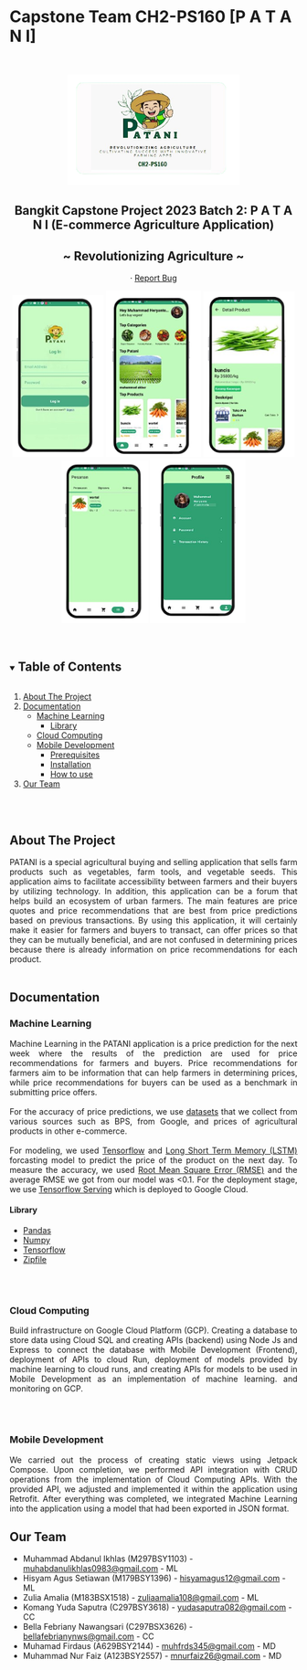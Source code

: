 # Capstone Team CH2-PS160 [P A T A N I]

<!-- PROJECT LOGO -->
<br/>
<p align="center">
  <a href="https://github.com/AbdanulIkhlas/Capstone-Project-CH2-PS160">
    <img src="https://github.com/AbdanulIkhlas/Capstone-Project-CH2-PS160/blob/main/A%20Documentation/LogoPatani.png" alt="Logo" width="300">
  </a>
  
  <h2 align="center">Bangkit Capstone Project 2023 Batch 2: P A T A N I (E-commerce Agriculture Application)</h2>
  <h2 align="center">~ Revolutionizing Agriculture ~</h2>

  <p align="center">
    ·
    <a href="https://github.com/AbdanulIkhlas/Capstone-Project-CH2-PS160/issues">Report Bug</a>
  </p>

  
  <p align="center">
    <img src="https://github.com/AbdanulIkhlas/Capstone-Project-CH2-PS160/blob/main/A%20Documentation/Patani1.png" alt="Banner" width="160">
    <img src="https://github.com/AbdanulIkhlas/Capstone-Project-CH2-PS160/blob/main/A%20Documentation/Patani2.png" alt="Banner" width="166">
    <img src="https://github.com/AbdanulIkhlas/Capstone-Project-CH2-PS160/blob/main/A%20Documentation/Patani3.png" alt="Banner" width="160">
    <img src="https://github.com/AbdanulIkhlas/Capstone-Project-CH2-PS160/blob/main/A%20Documentation/Patani4.png" alt="Banner" width="152">
    <img src="https://github.com/AbdanulIkhlas/Capstone-Project-CH2-PS160/blob/main/A%20Documentation/Patani5.png" alt="Banner" width="167">
  </p>
</p>
<br/>

<!-- TABLE OF CONTENTS -->
<details open="open">
  <summary><h2 style="display: inline-block">Table of Contents</h2></summary>
  <ol>
    <li>
      <a href="#about-the-project">About The Project</a>
    </li>
    <li>
      <a href="#documentation">Documentation</a>
      <ul>
        <li>
          <a href="#machine-learning">Machine Learning</a>
          <ul>
            <li><a href="#library">Library</a></li>
          </ul>
        </li>
        <li>
          <a href="#cloud-computing">Cloud Computing</a>
        </li>
        <li>
          <a href="#mobile-development">Mobile Development</a>
          <ul>
            <li><a href="#prerequisites">Prerequisites</a></li>
            <li><a href="#installation">Installation</a></li>
            <li><a href="#usage">How to use</a></li>
          </ul>
        </li>
      </ul>
    </li> 
    <li><a href="#our-team">Our Team</a></li>
  </ol>
</details>
<br/>
<br/>


## About The Project
<div style="text-align: justify">
  PATANI is a special agricultural buying and selling application that sells farm products such as vegetables, farm tools, and vegetable seeds. This application aims to facilitate accessibility between farmers and their buyers by utilizing technology. In addition, this application can be a forum that helps build an ecosystem of urban farmers. The main features are price quotes and price recommendations that are best from price predictions based on previous transactions. By using this application, it will certainly make it easier for farmers and buyers to transact, can offer prices so that they can be mutually beneficial, and are not confused in determining prices because there is already information on price recommendations for each product.
</div>
<br/>

## Documentation
### Machine Learning
<div style="text-align: justify">
  <p>
    Machine Learning in the PATANI application is a price prediction for the next week where the results of the prediction are used for price recommendations for farmers and buyers. Price recommendations for farmers aim to be information that can help farmers in determining prices, while price recommendations for buyers can be used as a benchmark in submitting price offers.
    <br/><br/>
    For the accuracy of price predictions, we use <span><a href="https://github.com/AbdanulIkhlas/Capstone-Project-CH2-PS160/tree/main/Machine%20Learning/Dataset">datasets</a></span> that we collect from various sources such as BPS, from Google, and prices of agricultural products in other e-commerce.
    <br/><br/>
    For modeling, we used <span><a href="https://www.tensorflow.org/?hl=id">Tensorflow</a></span> and <span><a href="https://medium.com/bina-nusantara-it-division/lstm-long-short-term-memory-d29779e2ebf8">Long Short Term Memory (LSTM)</a></span> forcasting model to predict the price of the product on the next day. To measure the accuracy, we used <span><a href="https://www.aindhae.com/2019/10/cara-menghitung-root-mean-squared-error.html">Root Mean Square Error (RMSE)</a></span> and the average RMSE we got from our model was <0.1. For the deployment stage, we use <span><a href="https://www.tensorflow.org/tfx/guide/serving?hl=id">Tensorflow Serving</a></span> which is deployed to Google Cloud.
  </p>
</div>

#### Library
* [Pandas](https://pandas.pydata.org/)
* [Numpy](https://numpy.org/)
* [Tensorflow](https://www.tensorflow.org/)
* [Zipfile](https://docs.python.org/3/library/zipfile.html)


<br/><br/>

### Cloud Computing
<div style="text-align: justify">
  Build infrastructure on Google Cloud Platform (GCP). Creating a database to store data using Cloud SQL and creating APIs (backend) using Node Js and Express to connect the database with Mobile Development (Frontend), deployment of APIs to cloud Run, deployment of models provided by machine learning to cloud runs, and creating APIs for models to be used in Mobile Development as an implementation of machine learning. and monitoring on GCP.
</div>

<br/><br/>

### Mobile Development
<div style="text-align: justify">
  We carried out the process of creating static views using Jetpack Compose. Upon completion, we performed API integration with CRUD operations from the implementation of Cloud Computing APIs. With the provided API, we adjusted and implemented it within the application using Retrofit. After everything was completed, we integrated Machine Learning into the application using a model that had been exported in JSON format.
</div>


## Our Team
* Muhammad Abdanul Ikhlas (M297BSY1103) - muhabdanulikhlas0983@gmail.com - ML
* Hisyam Agus Setiawan (M179BSY1396) - hisyamagus12@gmail.com - ML
* Zulia Amalia (M183BSX1518) - zuliaamalia108@gmail.com - ML
* Komang Yuda Saputra (C297BSY3618) - yudasaputra082@gmail.com - CC
* Bella Febriany Nawangsari (C297BSX3626) - bellafebrianynws@gmail.com - CC
* Muhamad Firdaus (A629BSY2144) - muhfrds345@gmail.com - MD
* Muhammad Nur Faiz (A123BSY2557) - mnurfaiz26@gmail.com - MD


